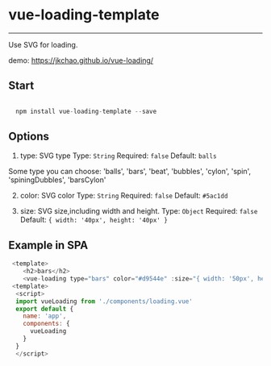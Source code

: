 # vue-loading-template

--- 

Use SVG for loading.

demo: https://jkchao.github.io/vue-loading/

## Start

```javascript

  npm install vue-loading-template --save

```

## Options

1. type: SVG type
  Type: `String`
  Required: `false`
  Default: `balls`

  Some type you can choose: 'balls', 'bars', 'beat', 'bubbles', 'cylon', 'spin', 'spiningDubbles', 'barsCylon'

2. color: SVG color
  Type: `String`
  Required: `false`
  Default: `#5ac1dd`

3. size: SVG size,including width and height.
  Type: `Object`
  Required: `false`
  Default: `{ width: '40px', height: '40px' }`
## Example in SPA

```javascript
 <template>
    <h2>bars</h2>
    <vue-loading type="bars" color="#d9544e" :size="{ width: '50px', height: '50px' }"><vue-loading>
 <template>
  <script>
  import vueLoading from './components/loading.vue'
  export default {
    name: 'app',
    components: {
      vueLoading
    }
  }
  </script>
```



